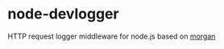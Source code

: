 node-devlogger
==============

HTTP request logger middleware for node.js based on [morgan](https://www.npmjs.org/package/morgan)
